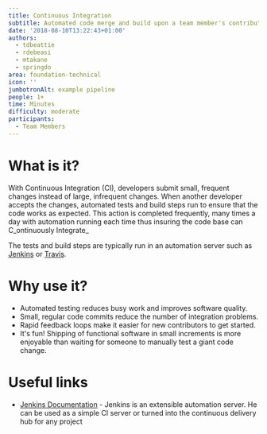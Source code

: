 ```yaml
---
title: Continuous Integration
subtitle: Automated code merge and build upon a team member's contribution
date: '2018-08-10T13:22:43+01:00'
authors:
  - tdbeattie
  - rdebeasi
  - mtakane
  - springdo
area: foundation-technical
icon: ''
jumbotronAlt: example pipeline
people: 1+
time: Minutes
difficulty: moderate
participants:
  - Team Members
---
```

# What is it?

With Continuous Integration (CI), developers submit small, frequent changes instead of large, infrequent changes. When another developer accepts the changes, automated tests and build steps run to ensure that the code works as expected. This action is completed frequently, many times a day with automation running each time thus insuring the code base can C_ontinuously Integrate_

The tests and build steps are typically run in an automation server such as [Jenkins](https://jenkins.io/) or [Travis](https://travis-ci.org/).

# Why use it?

* Automated testing reduces busy work and improves software quality.
* Small, regular code commits reduce the number of integration problems.
* Rapid feedback loops make it easier for new contributors to get started.
* It's fun! Shipping of functional software in small increments is more enjoyable than waiting for someone to manually test a giant code change.

# Useful links
* [Jenkins Documentation](https://jenkins.io/doc/) - Jenkins is an extensible automation server. He can be used as a simple CI server or turned into the continuous delivery hub for any project
